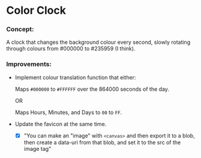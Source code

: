 # Color Clock

### Concept:

A clock that changes the background colour every second, slowly rotating through colours from #000000 to #235959 (I think).

### Improvements:

* Implement colour translation function that either:

   Maps `#000000` to `#FFFFFF` over the 864000 seconds of the day.

   OR

   Maps Hours, Minutes, and Days to `00` to `FF`.

* Update the favicon at the same time.

   - [x] "You can make an "image" with `<canvas>` and then export it to a blob, then create a data-uri from that blob, and set it to the src of the image tag"